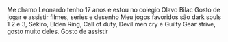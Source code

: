 Me chamo Leonardo tenho
17 anos e estou no colegio Olavo Bilac
Gosto de jogar e assistir filmes, series e desenho
Meu jogos favoridos são dark souls 1 2 e 3, Sekiro, Elden Ring, Call of duty, Devil men cry e Guilty Gear strive, gosto muito deles.
Gosto de assistir 

